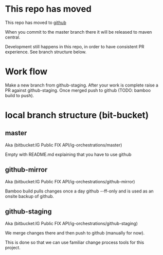 # This repo has moved

This repo has moved to [github](https://github.com/IG-Group/ig-orchestrations)

When you commit to the master branch there it will be released to maven central.

Development still happens in this repo, in order to have consistent PR experience. See branch structure below.

# Work flow
Make a new branch from github-staging. After your work is complete raise a PR against github-staging.
Once merged push to github (TODO: bamboo build to push).

# local branch structure (bit-bucket)
## master
Aka (bitbucket:IG Public FIX API/ig-orchestrations/master)

Empty with README.md explaining that you have to use github

## github-mirror

Aka (bitbucket:IG Public FIX API/ig-orchestrations/github-mirror)

Bamboo build pulls changes once a day github --ff-only and is used as an onsite backup of github.

## github-staging

Aka (bitbucket:IG Public FIX API/ig-orchestrations/github-staging)

We merge changes there and then push to github (manually for now).

This is done so that we can use familiar change process tools for this project.
